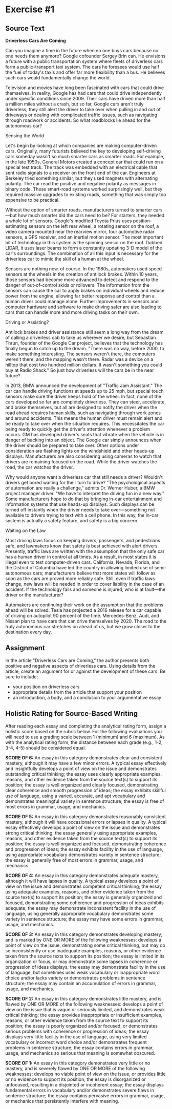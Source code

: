 # Exercise #1

## Source Text

**Driverless Cars Are Coming**

Can you imagine a time in the future when no one buys cars because no one needs them anymore? Google cofounder Sergey Brin can. He envisions a future with a public transportation system where fleets of driverless cars form a public-transport taxi system. The cars he foresees would use half the fuel of today's taxis and offer far more flexibility than a bus. He believes such cars would fundamentally change the world.

Television and movies have long been fascinated with cars that could drive themselves. In reality, Google has had cars that could drive independently under specific conditions since 2009. Their cars have driven more than half a million miles without a crash, but so far, Google cars aren't truly driverless; they still alert the driver to take over when pulling in and out of driveways or dealing with complicated traffic issues, such as navigating through roadwork or accidents. So what roadblocks lie ahead for the autonomous car?

Sensing the World

Let's begin by looking at which companies are making computer-driven cars. Originally, many futurists believed the key to developing self-driving cars someday wasn't so much smarter cars as smarter roads. For example, in the late 1950s, General Motors created a concept car that could run on a special test track. The track was embedded with an electrical cable that sent radio signals to a receiver on the front end of the car. Engineers at Berkeley tried something similar, but they used magnets with alternating polarity. The car read the positive and negative polarity as messages in binary code. These smart-road systems worked surprisingly well, but they required massive upgrades to existing roads, something that was simply too expensive to be practical.

Without the option of smarter roads, manufacturers turned to smarter cars—but how much smarter did the cars need to be? For starters, they needed a whole lot of sensors. Google's modified Toyota Prius uses position-estimating sensors on the left rear wheel, a rotating sensor on the roof, a video camera mounted near the rearview mirror, four automotive radar sensors, a GPS receiver, and an inertial motion sensor. The most important bit of technology in this system is the spinning sensor on the roof. Dubbed LIDAR, it uses laser beams to form a constantly updating 3-D model of the car's surroundings. The combination of all this input is necessary for the driverless car to mimic the skill of a human at the wheel.

Sensors are nothing new, of course. In the 1980s, automakers used speed sensors at the wheels in the creation of antilock brakes. Within 10 years, those sensors had become more advanced to detect and respond to the danger of out-of-control skids or rollovers. The information from the sensors can cause the car to apply brakes on individual wheels and reduce power from the engine, allowing far better response and control than a human driver could manage alone. Further improvements in sensors and computer hardware and software to make driving safer are also leading to cars that can handle more and more driving tasks on their own.

Driving or Assisting?

Antilock brakes and driver assistance still seem a long way from the dream of calling a driverless cab to take us wherever we desire, but Sebastian Thrun, founder of the Google Car project, believes that the technology has finally begun to catch up to the dream. "There was no way, before 2000, to make something interesting. The sensors weren't there, the computers weren't there, and the mapping wasn't there. Radar was a device on a hilltop that cost two hundred million dollars. It wasn't something you could buy at Radio Shack." So just how driverless will the cars be in the near future?

In 2013, BMW announced the development of "Traffic Jam Assistant." The car can handle driving functions at speeds up to 25 mph, but special touch sensors make sure the driver keeps hold of the wheel. In fact, none of the cars developed so far are completely driverless. They can steer, accelerate, and brake themselves, but all are designed to notify the driver when the road ahead requires human skills, such as navigating through work zones and around accidents. This means the human driver must remain alert and be ready to take over when the situation requires. This necessitates the car being ready to quickly get the driver's attention whenever a problem occurs. GM has developed driver's seats that vibrate when the vehicle is in danger of backing into an object. The Google car simply announces when the driver should be prepared to take over. Other options under consideration are flashing lights on the windshield and other heads-up displays. Manufacturers are also considering using cameras to watch that drivers are remaining focused on the road. While the driver watches the road, the car watches the driver.

Why would anyone want a driverless car that still needs a driver? Wouldn't drivers get bored waiting for their turn to drive? "The psychological aspects of automation are really a challenge," admits Dr. Werner Huber, a BMW project manager driver. "We have to interpret the driving fun in a new way." Some manufacturers hope to do that by bringing in-car entertainment and information systems that use heads-up displays. Such displays can be turned off instantly when the driver needs to take over—something not available to drivers trying to text with a cell phone. In this way, the in-car system is actually a safety feature, and safety is a big concern.

Waiting on the Law

Most driving laws focus on keeping drivers, passengers, and pedestrians safe, and lawmakers know that safety is best achieved with alert drivers. Presently, traffic laws are written with the assumption that the only safe car has a human driver in control at all times. As a result, in most states it is illegal even to test computer-driven cars. California, Nevada, Florida, and the District of Columbia have led the country in allowing limited use of semi-autonomous cars; manufacturers believe that more states will follow as soon as the cars are proved more reliably safe. Still, even if traffic laws change, new laws will be needed in order to cover liability in the case of an accident. If the technology fails and someone is injured, who is at fault—the driver or the manufacturer?

Automakers are continuing their work on the assumption that the problems ahead will be solved. Tesla has projected a 2016 release for a car capable of driving on autopilot 90 percent of the time. Mercedes-Benz, Audi, and Nissan plan to have cars that can drive themselves by 2020. The road to the truly autonomous car stretches on ahead of us, but we grow closer to the destination every day.


## Assignment
In the article "Driverless Cars are Coming," the author presents both positive and negative aspects of driverless cars. Using details from the article, create an argument for or against the development of these cars. Be sure to include:
- your position on driverless cars
- appropriate details from the article that support your position
- an introduction, a body, and a conclusion to your argumentative essay

## Holistic Rating for Source-Based Writing
After reading each essay and completing the analytical rating form, assign a holistic score based on the rubric below. For the following evaluations you will need to use a grading scale between 1 (minimum) and 6 (maximum). As with the analytical rating form, the distance between each grade (e.g., 1-2, 3-4, 4-5) should be considered equal.

**SCORE OF 6:** An essay in this category demonstrates clear and consistent mastery, although it may have a few minor errors. A typical essay effectively and insightfully develops a point of view on the issue and demonstrates outstanding critical thinking; the essay uses clearly appropriate examples, reasons, and other evidence taken from the source text(s) to support its position; the essay is well organized and clearly focused, demonstrating clear coherence and smooth progression of ideas; the essay exhibits skillful use of language, using a varied, accurate, and apt vocabulary and demonstrates meaningful variety in sentence structure; the essay is free of most errors in grammar, usage, and mechanics.

**SCORE OF 5:** An essay in this category demonstrates reasonably consistent mastery, although it will have occasional errors or lapses in quality. A typical essay effectively develops a point of view on the issue and demonstrates strong critical thinking; the essay generally using appropriate examples, reasons, and other evidence taken from the source text(s) to support its position; the essay is well organized and focused, demonstrating coherence and progression of ideas; the essay exhibits facility in the use of language, using appropriate vocabulary demonstrates variety in sentence structure; the essay is generally free of most errors in grammar, usage, and mechanics.

**SCORE OF 4:** An essay in this category demonstrates adequate mastery, although it will have lapses in quality. A typical essay develops a point of view on the issue and demonstrates competent critical thinking; the essay using adequate examples, reasons, and other evidence taken from the source text(s) to support its position; the essay is generally organized and focused, demonstrating some coherence and progression of ideas exhibits adequate; the essay may demonstrate inconsistent facility in the use of language, using generally appropriate vocabulary demonstrates some variety in sentence structure; the essay may have some errors in grammar, usage, and mechanics.

**SCORE OF 3:** An essay in this category demonstrates developing mastery, and is marked by ONE OR MORE of the following weaknesses: develops a point of view on the issue, demonstrating some critical thinking, but may do so inconsistently or use inadequate examples, reasons, or other evidence taken from the source texts to support its position; the essay is limited in its organization or focus, or may demonstrate some lapses in coherence or progression of ideas displays; the essay may demonstrate facility in the use of language, but sometimes uses weak vocabulary or inappropriate word choice and/or lacks variety or demonstrates problems in sentence structure; the essay may contain an accumulation of errors in grammar, usage, and mechanics.

**SCORE OF 2:** An essay in this category demonstrates little mastery, and is flawed by ONE OR MORE of the following weaknesses: develops a point of view on the issue that is vague or seriously limited, and demonstrates weak critical thinking; the essay provides inappropriate or insufficient examples, reasons, or other evidence taken from the source text to support its position; the essay is poorly organized and/or focused, or demonstrates serious problems with coherence or progression of ideas; the essay displays very little facility in the use of language, using very limited vocabulary or incorrect word choice and/or demonstrates frequent problems in sentence structure; the essay contains errors in grammar, usage, and mechanics so serious that meaning is somewhat obscured.

**SCORE OF 1:** An essay in this category demonstrates very little or no mastery, and is severely flawed by ONE OR MORE of the following weaknesses: develops no viable point of view on the issue, or provides little or no evidence to support its position; the essay is disorganized or unfocused, resulting in a disjointed or incoherent essay; the essay displays fundamental errors in vocabulary and/or demonstrates severe flaws in sentence structure; the essay contains pervasive errors in grammar, usage, or mechanics that persistently interfere with meaning.